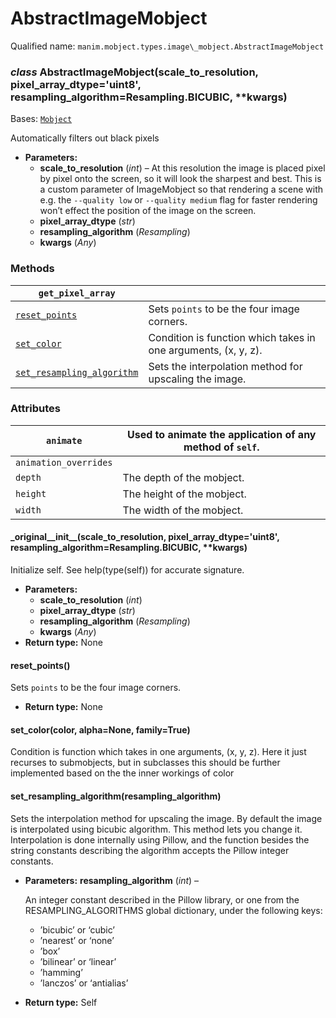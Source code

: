 # AbstractImageMobject

Qualified name: `manim.mobject.types.image\_mobject.AbstractImageMobject`

### *class* AbstractImageMobject(scale_to_resolution, pixel_array_dtype='uint8', resampling_algorithm=Resampling.BICUBIC, \*\*kwargs)

Bases: [`Mobject`](manim.mobject.mobject.Mobject.md#manim.mobject.mobject.Mobject)

Automatically filters out black pixels

* **Parameters:**
  * **scale_to_resolution** (*int*) – At this resolution the image is placed pixel by pixel onto the screen, so it
    will look the sharpest and best.
    This is a custom parameter of ImageMobject so that rendering a scene with
    e.g. the `--quality low` or `--quality medium` flag for faster rendering
    won’t effect the position of the image on the screen.
  * **pixel_array_dtype** (*str*)
  * **resampling_algorithm** (*Resampling*)
  * **kwargs** (*Any*)

### Methods

| `get_pixel_array`                                                                                              |                                                                |
|----------------------------------------------------------------------------------------------------------------|----------------------------------------------------------------|
| [`reset_points`](#manim.mobject.types.image_mobject.AbstractImageMobject.reset_points)                         | Sets `points` to be the four image corners.                    |
| [`set_color`](#manim.mobject.types.image_mobject.AbstractImageMobject.set_color)                               | Condition is function which takes in one arguments, (x, y, z). |
| [`set_resampling_algorithm`](#manim.mobject.types.image_mobject.AbstractImageMobject.set_resampling_algorithm) | Sets the interpolation method for upscaling the image.         |

### Attributes

| `animate`             | Used to animate the application of any method of `self`.   |
|-----------------------|------------------------------------------------------------|
| `animation_overrides` |                                                            |
| `depth`               | The depth of the mobject.                                  |
| `height`              | The height of the mobject.                                 |
| `width`               | The width of the mobject.                                  |

#### \_original_\_init_\_(scale_to_resolution, pixel_array_dtype='uint8', resampling_algorithm=Resampling.BICUBIC, \*\*kwargs)

Initialize self.  See help(type(self)) for accurate signature.

* **Parameters:**
  * **scale_to_resolution** (*int*)
  * **pixel_array_dtype** (*str*)
  * **resampling_algorithm** (*Resampling*)
  * **kwargs** (*Any*)
* **Return type:**
  None

#### reset_points()

Sets `points` to be the four image corners.

* **Return type:**
  None

#### set_color(color, alpha=None, family=True)

Condition is function which takes in one arguments, (x, y, z).
Here it just recurses to submobjects, but in subclasses this
should be further implemented based on the the inner workings
of color

#### set_resampling_algorithm(resampling_algorithm)

Sets the interpolation method for upscaling the image. By default the image is
interpolated using bicubic algorithm. This method lets you change it.
Interpolation is done internally using Pillow, and the function besides the
string constants describing the algorithm accepts the Pillow integer constants.

* **Parameters:**
  **resampling_algorithm** (*int*) – 

  An integer constant described in the Pillow library,
  or one from the RESAMPLING_ALGORITHMS global dictionary,
  under the following keys:
  * ’bicubic’ or ‘cubic’
  * ’nearest’ or ‘none’
  * ’box’
  * ’bilinear’ or ‘linear’
  * ’hamming’
  * ’lanczos’ or ‘antialias’
* **Return type:**
  Self
